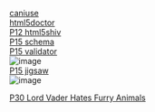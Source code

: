 [caniuse](https://caniuse.com/ciu/about)  
[html5doctor](https://html5doctor.com)  
[P12 html5shiv](https://github.com/aFarkas/html5shiv)  
[P15 schema](https://schema.org/docs/about.html)  
[P15 validator](https://validator.w3.org/#validate_by_input)  
![image](https://user-images.githubusercontent.com/2582004/230024794-5f146e82-4642-4b91-b777-1b0790b10033.png)  
[P15 jigsaw](https://jigsaw.w3.org/css-validator/)  
![image](https://user-images.githubusercontent.com/2582004/230025256-a56ee65c-a7f5-49fa-a4c1-f39323bf73e5.png)  

[P30 Lord Vader Hates Furry Animals]()  
[]()  
[]()  
